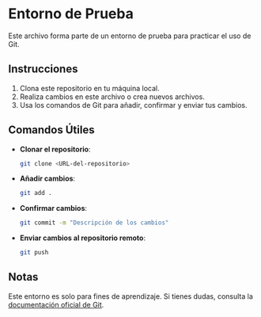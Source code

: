 # Entorno de Prueba

Este archivo forma parte de un entorno de prueba para practicar el uso de Git.

## Instrucciones

1. Clona este repositorio en tu máquina local.
2. Realiza cambios en este archivo o crea nuevos archivos.
3. Usa los comandos de Git para añadir, confirmar y enviar tus cambios.

## Comandos Útiles

- **Clonar el repositorio**:  
    ```bash
    git clone <URL-del-repositorio>
    ```

- **Añadir cambios**:  
    ```bash
    git add .
    ```

- **Confirmar cambios**:  
    ```bash
    git commit -m "Descripción de los cambios"
    ```

- **Enviar cambios al repositorio remoto**:  
    ```bash
    git push
    ```

## Notas

Este entorno es solo para fines de aprendizaje. Si tienes dudas, consulta la [documentación oficial de Git](https://git-scm.com/doc).
